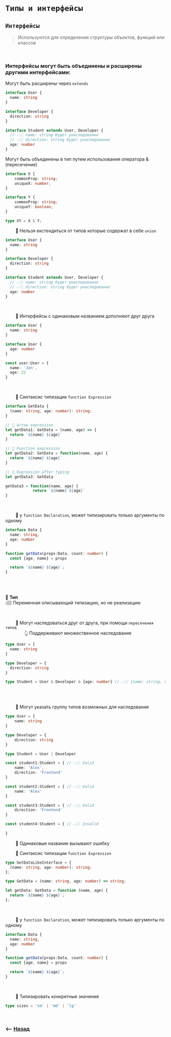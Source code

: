# `Типы и интерфейсы`

## `Интерфейсы` 
>Используются для определения структуры объектов, функций или классов

<br>

### Интерфейсы могут быть объединены и расширены другими интерфейсами:   

Могут быть расширены через `extends`

```typescript
interface User {
  name: string
}

interface Developer {
  direction: string
}

interface Student extends User, Developer {
  // 👉🏼 name: string будет унаследованно  
  // 👉🏼 direction: string будет унаследованно  
  age: number
}
```
Могут быть объединены в тип путем использования оператора & (пересечение)

```typescript
interface X {
    commonProp: string;
    uniqueX: number;
}

interface Y {
    commonProp: string;
    uniqueY: boolean;
}

type XY = X & Y;
```

&emsp;&emsp; 🛑 Нельзя екстендиться от типов которые содержат в себе `union`
```typescript
interface User {
  name: string
}

interface Developer {
  direction: string
}

interface Student extends User, Developer {
  // 👉🏼 name: string будет унаследованно  
  // 👉🏼 direction: string будет унаследованно  
  age: number
}
```

<br>

&emsp;&emsp; 🔹 Интерфейсы с одинаковым названием дополняют друг друга
```typescript
interface User {
  name: string
}

interface User {
  age: number
}

const user:User = {
  name: 'Jon',
  age: 22
}
```

<br>

&emsp;&emsp; 🔹 Синтаксис типизации `function Expression`     
```typescript
interface GetData {
  (name: string, age: number): string;
}

// 🎯 Arrow expression
let getData1: GetData = (name, age) => {
  return `${name} ${age}`
}

// 🎯 Function expression
let getData2: GetData = function(name, age) {
  return `${name} ${age}`
}

// 🎯 Expression after typing 
let getData3: GetData

getData3 = function(name, age) {
            return `${name} ${age}`
}
``` 

<br>

&emsp;&emsp; 🔹 у `function Declaration`, может типизировать только аргументы по одному    
```typescript
interface Data {
  name: string,
  age: number
}

function getData(props:Data, count: number) {
  const {age, name} = props

  return `${name} ${age}`;
}
```

<br><br>

💠 **Тип**   
👆🏽 Переменная описывающий типизацию, но не реализацию

<br>

&emsp;&emsp; 🔹 Могут наследоваться друг от друга, при помощи `пересечения типов`  
&emsp;&emsp;&emsp;&emsp; 👆 Поддерживают множественное наследование            
```typescript
type User = {
  name: string
}

type Developer = {
  direction: string
}

type Student = User & Developer & {age: number} // 👉🏼 {name: string, direction: string, age:number}
```

<br>

<br>

&emsp;&emsp; 🔹 Могут указать группу типов возможных для наследования
```typescript
type User = {
    name: string
}

type Developer = {
    direction: string
}

type Student = User | Developer

const student1:Student = { // 👉🏼 Valid
    name: 'Alex',
    direction: 'Frontend'
}

const student2:Student = { // 👉🏼 Valid
    name: 'Alex'
}

const student3:Student = { // 👉🏼 Valid
    direction: 'Frontend'
}

const student4:Student = { // 👉🏼 Invalid
    
}
```

&emsp;&emsp; 🔹 Одинаковые название вызывают ошибку      

&emsp;&emsp; 🔹 Синтаксис типизации `function Expression`
```typescript
type GetDataLikeInterface = {
  (name: string, age: number): string;
};

type GetData = (name: string, age: number) => string;

let getData: GetData = function (name, age) {
  return `${name} ${age}`;
};
```      

<br>

&emsp;&emsp; 🔹 у `function Declaration`, может типизировать только аргументы по одному    
```typescript
interface Data {
  name: string,
  age: number
}

function getData(props:Data, count: number) {
  const {age, name} = props

  return `${name} ${age}`;
}
```

<br>

&emsp;&emsp; 🔹 Типизировать конкретные значения
```typescript
type sizes = 'sm' | 'md' | 'lg'
```

<br>

### ⟵ **<a href="../../readme.md">Назад</a>**
